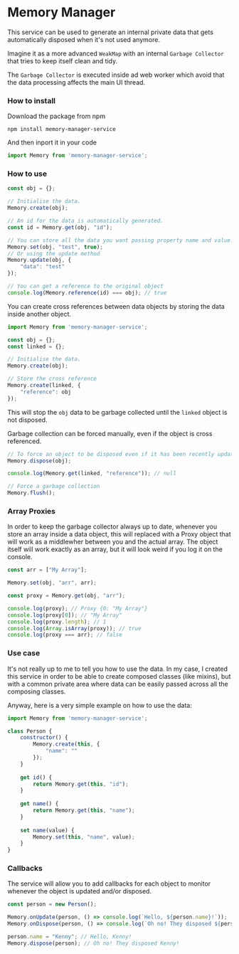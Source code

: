 # Memory Manager

This service can be used to generate an internal private data that gets automatically disposed when it's not used anymore.

Imagine it as a more advanced `WeakMap` with an internal `Garbage Collector` that tries to keep itself clean and tidy.

The `Garbage Collector` is executed inside ad web worker which avoid that the data processing affects the main UI thread.

### How to install
Download the package from npm
```
npm install memory-manager-service
```
And then inport it in your code
```javascript
import Memory from 'memory-manager-service';
```
### How to use
```javascript
const obj = {};

// Initialise the data.
Memory.create(obj);

// An id for the data is automatically generated.
const id = Memory.get(obj, "id");

// You can store all the data you want passing property name and value.
Memory.set(obj, "test", true);
// Or using the update method
Memory.update(obj, {
    "data": "test"
});

// You can get a reference to the original object
console.log(Memory.reference(id) === obj); // true
```

You can create cross references between data objects by storing the data inside another object.

```javascript
import Memory from 'memory-manager-service';

const obj = {};
const linked = {};

// Initialise the data.
Memory.create(obj);

// Store the cross reference
Memory.create(linked, {
    "reference": obj
});
```

This will stop the `obj` data to be garbage collected until the `linked` object is not disposed.

Garbage collection can be forced manually, even if the object is cross referenced.
```javascript
// To force an object to be disposed even if it has been recently updated and/or is cross referenced.
Memory.dispose(obj);

console.log(Memory.get(linked, "reference")); // null

// Force a garbage collection
Memory.flush();
```

### Array Proxies
In order to keep the garbage collector always up to date, whenever you store an array inside a data object, this will replaced with a Proxy object that will work as a middlewher between you and the actual array. The object itself will work exactly as an array, but it will look weird if you log it on the console.
```javascript
const arr = ["My Array"];

Memory.set(obj, "arr", arr);

const proxy = Memory.get(obj, "arr");

console.log(proxy); // Proxy {0: "My Array"}
console.log(proxy[0]); // "My Array"
console.log(proxy.length); // 1
console.log(Array.isArray(proxy)); // true
console.log(proxy === arr); // false
```
### Use case
It's not really up to me to tell you how to use the data. In my case, I created this service in order to be able to create composed classes (like mixins), but with a common private area where data can be easily passed across all the composing classes.

Anyway, here is a very simple example on how to use the data:
```javascript
import Memory from 'memory-manager-service';

class Person {
    constructor() {
        Memory.create(this, {
            "name": ""
        });
    }
    
    get id() {
        return Memory.get(this, "id");
    }
    
    get name() {
        return Memory.get(this, "name");
    }
    
    set name(value) {
        Memory.set(this, "name", value);
    }
}
```
### Callbacks
The service will allow you to add callbacks for each object to monitor whenever the object is updated and/or disposed.
```javascript
const person = new Person();

Memory.onUpdate(person, () => console.log(`Hello, ${person.name}!`));
Memory.onDispose(person, () => console.log(`Oh no! They disposed ${person.name}!`));

person.name = "Kenny"; // Hello, Kenny!
Memory.dispose(person); // Oh no! They disposed Kenny!
```
